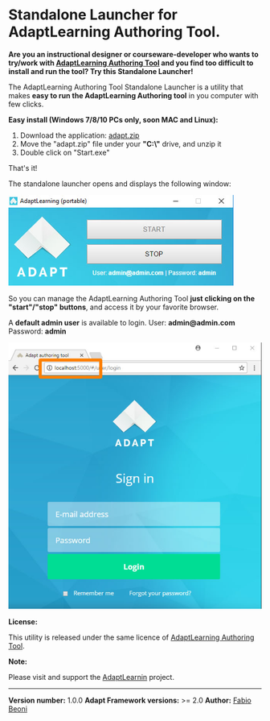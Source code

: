 # Standalone Launcher for AdaptLearning Authoring Tool.

<p><b>Are you an instructional designer or courseware-developer who wants to try/work with <a href="http://www.adaptlearning.org" target="_blank">AdaptLearning Authoring Tool</a> and you find too difficult to install and run the tool? Try this Standalone Launcher!</b></p>

<p>The AdaptLearning Authoring Tool Standalone Launcher is a utility that makes <b>easy to run the AdaptLearning Authoring tool</b> in you computer with few clicks.</p>

**Easy install (Windows 7/8/10 PCs only, soon MAC and Linux):**

<ol>
<li>Download the application: <a href="https://github.com/fabiobeoni/adapt-authoring-standalone/releases/download/1.0/adapt.zip" target="_blank">adapt.zip<a/></li>
<li>Move the "adapt.zip" file under your <b>"C:\"</b> drive, and unzip it</li>
<li>Double click on "Start.exe"</li>
</ol>

<p>That's it!</p>

<p>The standalone launcher opens and displays the following window:</p>

<p>
    <img src="adaptlearning-authoring-standalone-setup-windows.jpg" alt="Standalone Launcher for AdaptLearning Authoring Tool" />
</p>

<p>So you can manage the AdaptLearning Authoring Tool <b>just clicking on the "start"/"stop" buttons</b>, and access it by your favorite browser.</p>

<p>A <b>default admin user</b> is available to login. User: <b>admin@admin.com</b>   Password: <b>admin</b></p>

<p>
    <img src="adaptlearning-authoring-on-localhost.jpg" alt="Standalone Launcher for AdaptLearning Authoring Tool" />
</p>

**License:**

<p>This utility is released under the same licence of <a href="http://www.adaptlearning.org" target="_blank">AdaptLearning Authoring Tool</a>.</p>

**Note:**

<p>Please visit and support the <a href="http://www.adaptlearning.org" target="_blank">AdaptLearnin</a> project.</p>

----------------------------
**Version number:**  1.0.0
**Adapt Framework versions:**  >= 2.0
**Author:** <a href="https://it.linkedin.com/in/fabio-beoni-6a7848101" target="_blanck">Fabio Beoni</a>
